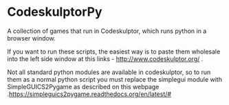 # CodeskulptorPy
A collection of games that run in Codeskulptor, which runs python in a browser window.</br>

If you want to run these scripts, the easiest way is to paste them wholesale into the left side window at this links - http://www.codeskulptor.org/ .</br>

Not all standard python modules are available in codeskulptor, so to run them as a normal python script you must replace the simplegui module with SimpleGUICS2Pygame as described on this webpage .https://simpleguics2pygame.readthedocs.org/en/latest/#
